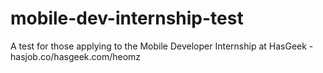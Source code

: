 # mobile-dev-internship-test
A test for those applying to the Mobile Developer Internship at HasGeek - hasjob.co/hasgeek.com/heomz 
